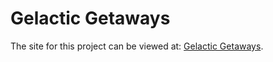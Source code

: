# Gelactic Getaways

The site for this project can be viewed at: [Gelactic Getaways](https://galactic-getaways-hxh0.onrender.com/).

